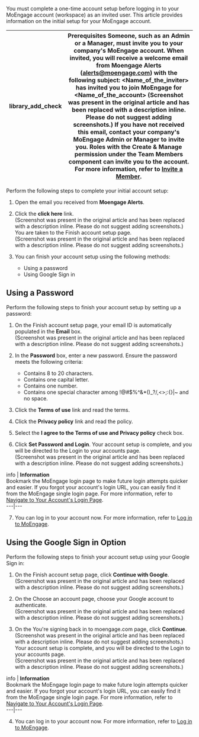 You must complete a one-time account setup before logging in to your MoEngage account (workspace) as an invited user. This article provides information on the initial setup for your MoEngage account.

library_add_check |  **Prerequisites** Someone, such as an Admin or a Manager, must invite you to your company's MoEngage account. When invited, you will receive a welcome email from **Moengage Alerts** ([alerts@moengage.com](mailto:alerts@moengage.com)) with the following subject: <Name_of_the_inviter> has invited you to join MoEngage for <Name_of_the_account> (Screenshot was present in the original article and has been replaced with a description inline. Please do not suggest adding screenshots.) If you have not received this email, contact your company's MoEngage Admin or Manager to invite you. Roles with the **Create & Manage** permission under the **Team Members** component can invite you to the account. For more information, refer to [Invite a Member](https://help.moengage.com/hc/en-us/articles/360041804831-Manage-Members#h_01JNWV2V24S2CKNRVK38HSMDAG).  
---|---  
  
Perform the following steps to complete your initial account setup:

  1. Open the email you received from **Moengage Alerts**.
  2. Click the **click here** link.  
(Screenshot was present in the original article and has been replaced with a description inline. Please do not suggest adding screenshots.)  
You are taken to the Finish account setup page.  
(Screenshot was present in the original article and has been replaced with a description inline. Please do not suggest adding screenshots.)  

  3. You can finish your account setup using the following methods:
     * Using a password
     * Using Google Sign in



## Using a Password

Perform the following steps to finish your account setup by setting up a password:

  1. On the Finish account setup page, your email ID is automatically populated in the **Email** box.  
(Screenshot was present in the original article and has been replaced with a description inline. Please do not suggest adding screenshots.)  

  2. In the **Password** box, enter a new password. Ensure the password meets the following criteria:  

     * Contains 8 to 20 characters.
     * Contains one capital letter.
     * Contains one number.
     * Contains one special character among !@#$%^&*()_?/,<>;:{}|~ and no space.
  3. Click the **Terms of use** link and read the terms.
  4. Click the **Privacy policy** link and read the policy.
  5. Select the **I agree to the Terms of use and Privacy policy** check box.
  6. Click **Set Password and Login**. Your account setup is complete, and you will be directed to the Login to your accounts page.  
(Screenshot was present in the original article and has been replaced with a description inline. Please do not suggest adding screenshots.)  


info |  **Information**   
Bookmark the MoEngage login page to make future login attempts quicker and easier. If you forgot your account's login URL, you can easily find it from the MoEngage single login page. For more information, refer to [Navigate to Your Account's Login Page](/hc/en-us/articles/36774960874004).  
---|---  
  
  7. You can log in to your account now. For more information, refer to [Log in to MoEngage](/hc/en-us/articles/34852261258004).



## Using the Google Sign in Option

Perform the following steps to finish your account setup using your Google Sign in:

  1. On the Finish account setup page, click **Continue with Google**.  
(Screenshot was present in the original article and has been replaced with a description inline. Please do not suggest adding screenshots.)  

  2. On the Choose an account page, choose your Google account to authenticate.  
(Screenshot was present in the original article and has been replaced with a description inline. Please do not suggest adding screenshots.) 
  3. On the You're signing back in to moengage.com page, click **Continue**.  
(Screenshot was present in the original article and has been replaced with a description inline. Please do not suggest adding screenshots.)  
Your account setup is complete, and you will be directed to the Login to your accounts page.  
(Screenshot was present in the original article and has been replaced with a description inline. Please do not suggest adding screenshots.)  


info |  **Information**   
Bookmark the MoEngage login page to make future login attempts quicker and easier. If you forgot your account's login URL, you can easily find it from the MoEngage single login page. For more information, refer to [Navigate to Your Account's Login Page](/hc/en-us/articles/36774960874004).  
---|---  
  
  4. You can log in to your account now. For more information, refer to [Log in to MoEngage](/hc/en-us/articles/34852261258004).


